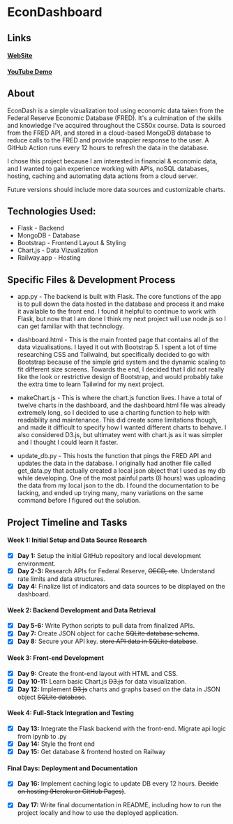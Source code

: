 # EconDashboard

## Links
#### [WebSite](https://econ-dash-production.up.railway.app/)
#### [YouTube Demo](https://youtu.be/XXtdK6Ncq4w)

## About
EconDash is a simple vizualization tool using economic data taken from the Federal Reserve Economic Database (FRED). It's a culmination of the skills and knowledge I've acquired throughout the CS50x course. Data is sourced from the FRED API, and stored in a cloud-based MongoDB database to reduce calls to the FRED and provide snappier response to the user. A GitHub Action runs every 12 hours to refresh the data in the database.

I chose this project because I am interested in financial & economic data, and I wanted to gain experience working with APIs, noSQL databases, hosting, caching and automating data actions from a cloud server.

Future versions should include more data sources and customizable charts.

## Technologies Used:
- Flask - Backend
- MongoDB - Database
- Bootstrap - Frontend Layout & Styling
- Chart.js - Data Vizualization
- Railway.app - Hosting

## Specific Files & Development Process

- app.py - The backend is built with Flask. The core functions of the app is to pull down the data hosted in the database and process it and make it available to the front end. I found it helpful to continue to work with Flask, but now that I am done I think my next project will use node.js so I can get familiar with that technology.

- dashboard.html - This is the main fronted page that contains all of the data vizualisations. I layed it out with Bootstrap 5. I spent a lot of time researching CSS and Tailwaind, but specifically decided to go with Bootstrap because of the simple grid system and the dynamic scaling to fit different size screens. Towards the end, I decided that I did not really like the look or restrictive design of Bootstrap, and would probably take the extra time to learn Tailwind for my next project.

- makeChart.js - This is where the chart.js function lives. I have a total of twelve charts in the dashboard, and the dashboard.html file was already extremely long, so I decided to use a charting function to help with readability and maintenance. This did create some limitations though, and made it difficult to specify how I wanted different charts to behave. I also considered D3.js, but ultimatey went with chart.js as it was simpler and I thought I could learn it faster.

- update_db.py - This hosts the function that pings the FRED API and updates the data in the database. I originally had another file called get_data.py that actually created a local json object that I used as my db while developing. One of the most painful parts (8 hours) was uploading the data from my local json to the db. I found the documentation to be lacking, and ended up trying many, many variations on the same command before I figured out the solution.

## Project Timeline and Tasks

#### Week 1: Initial Setup and Data Source Research
- [x] **Day 1:** Setup the initial GitHub repository and local development environment.
- [x] **Day 2-3:** Research APIs for Federal Reserve, ~~OECD, etc~~. Understand rate limits and data structures.
- [x] **Day 4:** Finalize list of indicators and data sources to be displayed on the dashboard.

#### Week 2: Backend Development and Data Retrieval
- [x] **Day 5-6:** Write Python scripts to pull data from finalized APIs.
- [x] **Day 7:** Create JSON object for cache ~~SQLite database schema~~.
- [x] **Day 8:** Secure your API key. ~~store API data in SQLite database~~.

#### Week 3: Front-end Development
- [x] **Day 9:** Create the front-end layout with HTML and CSS.
- [x] **Day 10-11:** Learn basic Chart.js ~~D3.js~~ for data visualization.
- [x] **Day 12:** Implement ~~D3.js~~ charts and graphs based on the data in JSON object ~~SQLite database~~.

#### Week 4: Full-Stack Integration and Testing
- [x] **Day 13:** Integrate the Flask backend with the front-end. Migrate api logic from ipynb to .py
- [x] **Day 14:** Style the front end
- [x] **Day 15:** Get database & frontend hosted on Railway

#### Final Days: Deployment and Documentation
- [x] **Day 16:** Implement caching logic to update DB every 12 hours. ~~Decide on hosting (Heroku or GitHub Pages)~~. 
- [x] **Day 17:** Write final documentation in README, including how to run the project locally and how to use the deployed application.







